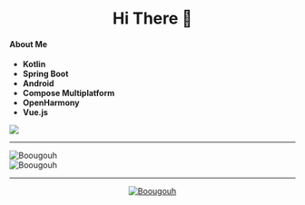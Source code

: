 
<h1 align="center">Hi There 👋</h1>

<div align="left">

  #### About Me
  * **Kotlin**
  * **Spring Boot**
  * **Android**
  * **Compose Multiplatform**
  * **OpenHarmony**
  * **Vue.js**

  <img src="https://lanyard.cnrad.dev/api/710659317782806551"/>
</div>

----

<div align="left">
  <img  src="https://github-readme-stats.vercel.app/api?username=Boougouh&show_icons=true&locale=en" alt="Boougouh" />
</div>

<div align="left">
  <img src="https://github-readme-stats.vercel.app/api/top-langs?username=Boougouh&show_icons=true&locale=en&layout=compact" alt="Boougouh" />
</div>

----

<div align="center">
  <a href="https://github.com/ryo-ma/github-profile-trophy">
    <img src="https://github-profile-trophy.vercel.app/?username=Boougouh&row=1&column=7" alt="Boougouh" />
  </a>
</div>
